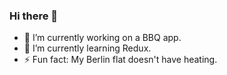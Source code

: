 ### Hi there 👋
- 🔭 I’m currently working on a BBQ app.
- 🌱 I’m currently learning Redux.
- ⚡ Fun fact: My Berlin flat doesn't have heating.

<!--
**Julian120892/Julian120892** is a ✨ _special_ ✨ repository because its `README.md` (this file) appears on your GitHub profile.

Here are some ideas to get you started:

- 🔭 I’m currently working on ...
- 🌱 I’m currently learning ...
- 👯 I’m looking to collaborate on ...
- 🤔 I’m looking for help with ...
- 💬 Ask me about ...
- 📫 How to reach me: ...
- 😄 Pronouns: ...
- ⚡ Fun fact: ...
-->
